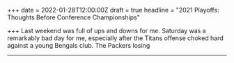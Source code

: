 +++
date = 2022-01-28T12:00:00Z
draft = true
headline = "2021 Playoffs: Thoughts Before Conference Championships"

+++
Last weekend was full of ups and downs for me. Saturday was a remarkably bad day for me, especially after the Titans offense choked hard against a young Bengals club. The Packers losing 

***

### 
